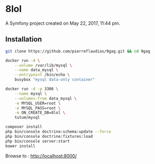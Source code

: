 8lol
====

A Symfony project created on May 22, 2017, 11:44 pm.

## Installation

```bash
git clone https://github.com/pierreflaudias/9gag.git && cd 9gag
```

```bash
docker run -d \
    --volume /var/lib/mysql \
    --name data_mysql \
    --entrypoint /bin/echo \
    busybox "mysql data-only container"
```

```bash
docker run -d -p 3306 \
    --name mysql \
    --volumes-from data_mysql \
    -e MYSQL_USER=root \
    -e MYSQL_PASS=root \
    -e ON_CREATE_DB=8lol \
    tutum/mysql
```

```bash
composer install
php bin/console doctrine:schema:update --force
php bin/console doctrine:fixtures:load
php bin/console server:start
bower install
```

Browse to : [http://localhost:8000/](http://localhost:8000/)